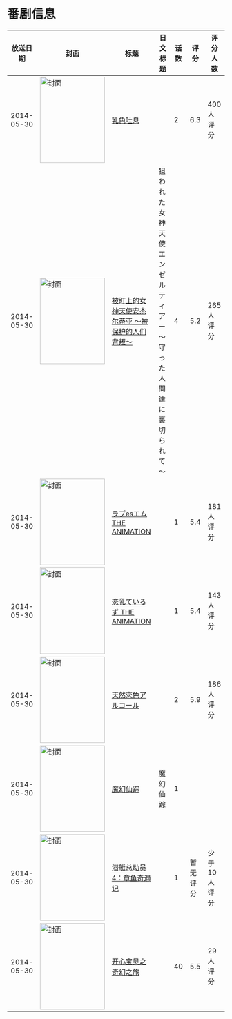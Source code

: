 # 番剧信息

|放送日期|封面|标题|日文标题|话数|评分|评分人数|
|---|---|---|---|---|---|---|
|2014-05-30|<img src="/img/no_icon_subject.png" alt="封面" style="width:150px;height:200px;object-fit:cover;">|[乳色吐息](https://bangumi.tv/subject/97550)||2|6.3|400人评分|
|2014-05-30|<img src="/img/no_icon_subject.png" alt="封面" style="width:150px;height:200px;object-fit:cover;">|[被盯上的女神天使安杰尔蒂亚 ～被保护的人们背叛～](https://bangumi.tv/subject/100023)|狙われた女神天使エンゼルティアー ～守った人間達に裏切られて～|4|5.2|265人评分|
|2014-05-30|<img src="/img/no_icon_subject.png" alt="封面" style="width:150px;height:200px;object-fit:cover;">|[ラブesエム THE ANIMATION](https://bangumi.tv/subject/100025)||1|5.4|181人评分|
|2014-05-30|<img src="/img/no_icon_subject.png" alt="封面" style="width:150px;height:200px;object-fit:cover;">|[恋乳ているず THE ANIMATION](https://bangumi.tv/subject/104352)||1|5.4|143人评分|
|2014-05-30|<img src="/img/no_icon_subject.png" alt="封面" style="width:150px;height:200px;object-fit:cover;">|[天然恋色アルコール](https://bangumi.tv/subject/104359)||2|5.9|186人评分|
|2014-05-30|<img src="//lain.bgm.tv/pic/cover/c/ea/02/113333_FuGFa.jpg" alt="封面" style="width:150px;height:200px;object-fit:cover;">|[魔幻仙踪](https://bangumi.tv/subject/113333)|魔幻仙踪|1|||
|2014-05-30|<img src="//lain.bgm.tv/pic/cover/c/5a/8f/130946_hzrpe.jpg" alt="封面" style="width:150px;height:200px;object-fit:cover;">|[潜艇总动员4：章鱼奇遇记](https://bangumi.tv/subject/130946)||1|暂无评分|少于10人评分|
|2014-05-30|<img src="//lain.bgm.tv/pic/cover/c/ec/4b/320419_KcamH.jpg" alt="封面" style="width:150px;height:200px;object-fit:cover;">|[开心宝贝之奇幻之旅](https://bangumi.tv/subject/320419)||40|5.5|29人评分|
